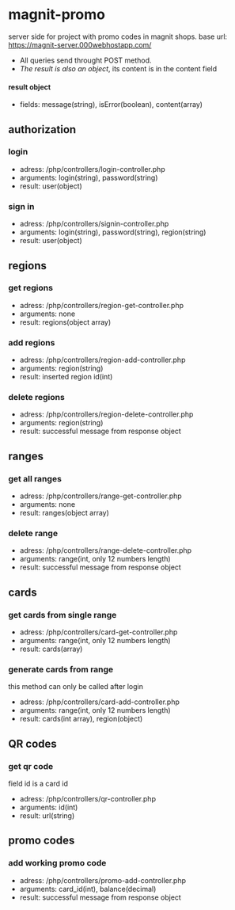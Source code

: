 # magnit-promo
 server side for project with promo codes in magnit shops.
 base url: https://magnit-server.000webhostapp.com/

* All queries send throught POST method.
* *The result is also an object*, its content is in the content field
#### result object
* fields: message(string), isError(boolean), content(array)

## authorization
### login
* adress: /php/controllers/login-controller.php
* arguments: login(string), password(string)
* result: user(object)

### sign in
* adress: /php/controllers/signin-controller.php
* arguments: login(string), password(string), region(string)
* result: user(object)

## regions
### get regions
* adress: /php/controllers/region-get-controller.php
* arguments: none
* result: regions(object array)
### add regions
* adress: /php/controllers/region-add-controller.php
* arguments: region(string)
* result: inserted region id(int)
### delete regions
* adress: /php/controllers/region-delete-controller.php
* arguments: region(string)
* result: successful message from response object

## ranges
### get all ranges
* adress: /php/controllers/range-get-controller.php
* arguments: none
* result: ranges(object array)
### delete range
* adress: /php/controllers/range-delete-controller.php
* arguments: range(int, only 12 numbers length)
* result: successful message from response object
## cards
### get cards from single range
* adress: /php/controllers/card-get-controller.php
* arguments: range(int, only 12 numbers length)
* result: cards(array)
### generate cards from range
this method can only be called after login
* adress: /php/controllers/card-add-controller.php
* arguments: range(int, only 12 numbers length)
* result: cards(int array), region(object)

## QR codes
### get qr code
field id is a card id
* adress: /php/controllers/qr-controller.php
* arguments: id(int)
* result: url(string)

## promo codes
### add working promo code
* adress: /php/controllers/promo-add-controller.php
* arguments: card_id(int), balance(decimal)
* result: successful message from response object

